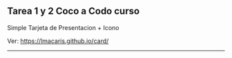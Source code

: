 ## Tarea 1 y 2 Coco a Codo curso

Simple Tarjeta de Presentacion + Icono 

Ver: https://lmacaris.github.io/card/ 


-------------------------------------------
